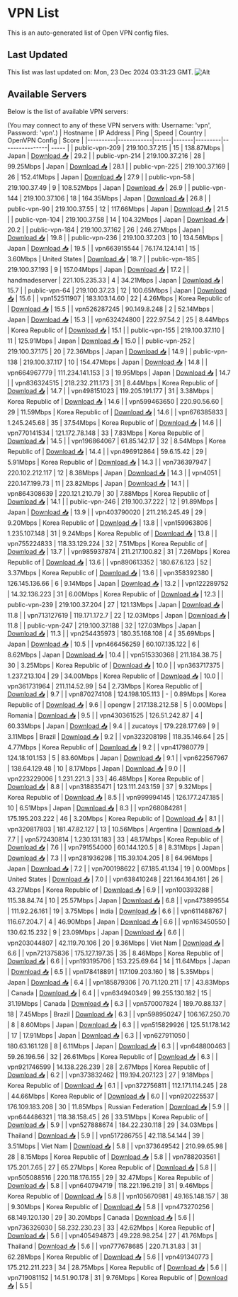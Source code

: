# VPN List

This is an auto-generated list of Open VPN config files.

## Last Updated

This list was last updated on: Mon, 23 Dec 2024 03:31:23 GMT.
![Alt](https://repobeats.axiom.co/api/embed/186b98318ef1479477931607c1ad7d823f12451f.svg "Repobeats analytics image")

## Available Servers

Below is the list of available VPN servers:

(You may connect to any of these VPN servers with: Username: 'vpn', Password: 'vpn'.)
| Hostname | IP Address | Ping | Speed | Country | OpenVPN Config | Score |
|----------|------------|------|-------|---------|----------------| ----- |
| public-vpn-209 | 219.100.37.215 | 15 | 138.87Mbps | Japan | [Download 📥](./configs/server_0_JP.ovpn) | 29.2 |
| public-vpn-214 | 219.100.37.216 | 28 | 99.25Mbps | Japan | [Download 📥](./configs/server_1_JP.ovpn) | 28.1 |
| public-vpn-225 | 219.100.37.169 | 26 | 152.41Mbps | Japan | [Download 📥](./configs/server_2_JP.ovpn) | 27.9 |
| public-vpn-58 | 219.100.37.49 | 9 | 108.52Mbps | Japan | [Download 📥](./configs/server_3_JP.ovpn) | 26.9 |
| public-vpn-144 | 219.100.37.106 | 18 | 164.35Mbps | Japan | [Download 📥](./configs/server_4_JP.ovpn) | 26.8 |
| public-vpn-90 | 219.100.37.55 | 12 | 117.66Mbps | Japan | [Download 📥](./configs/server_5_JP.ovpn) | 21.5 |
| public-vpn-104 | 219.100.37.58 | 14 | 104.32Mbps | Japan | [Download 📥](./configs/server_6_JP.ovpn) | 20.2 |
| public-vpn-184 | 219.100.37.162 | 26 | 246.27Mbps | Japan | [Download 📥](./configs/server_7_JP.ovpn) | 19.8 |
| public-vpn-236 | 219.100.37.203 | 10 | 134.56Mbps | Japan | [Download 📥](./configs/server_8_JP.ovpn) | 19.5 |
| vpn663915544 | 76.174.124.141 | 15 | 3.60Mbps | United States | [Download 📥](./configs/server_9_US.ovpn) | 18.7 |
| public-vpn-185 | 219.100.37.193 | 9 | 157.04Mbps | Japan | [Download 📥](./configs/server_10_JP.ovpn) | 17.2 |
| handmadeserver | 221.105.235.33 | 4 | 34.21Mbps | Japan | [Download 📥](./configs/server_11_JP.ovpn) | 15.7 |
| public-vpn-64 | 219.100.37.23 | 12 | 100.65Mbps | Japan | [Download 📥](./configs/server_12_JP.ovpn) | 15.6 |
| vpn152511907 | 183.103.14.60 | 22 | 4.26Mbps | Korea Republic of | [Download 📥](./configs/server_13_KR.ovpn) | 15.5 |
| vpn526287245 | 90.149.8.248 | 2 | 52.14Mbps | Japan | [Download 📥](./configs/server_14_JP.ovpn) | 15.3 |
| vpn632424800 | 222.97.54.2 | 25 | 8.44Mbps | Korea Republic of | [Download 📥](./configs/server_15_KR.ovpn) | 15.1 |
| public-vpn-155 | 219.100.37.110 | 11 | 125.91Mbps | Japan | [Download 📥](./configs/server_16_JP.ovpn) | 15.0 |
| public-vpn-252 | 219.100.37.175 | 20 | 72.36Mbps | Japan | [Download 📥](./configs/server_17_JP.ovpn) | 14.9 |
| public-vpn-138 | 219.100.37.117 | 10 | 154.47Mbps | Japan | [Download 📥](./configs/server_18_JP.ovpn) | 14.8 |
| vpn664967779 | 111.234.141.153 | 3 | 19.95Mbps | Japan | [Download 📥](./configs/server_19_JP.ovpn) | 14.7 |
| vpn836324515 | 218.232.211.173 | 31 | 8.44Mbps | Korea Republic of | [Download 📥](./configs/server_20_KR.ovpn) | 14.7 |
| vpn498151023 | 119.205.191.177 | 31 | 3.38Mbps | Korea Republic of | [Download 📥](./configs/server_21_KR.ovpn) | 14.6 |
| vpn599463650 | 220.90.56.60 | 29 | 11.59Mbps | Korea Republic of | [Download 📥](./configs/server_22_KR.ovpn) | 14.6 |
| vpn676385833 | 1.245.245.68 | 35 | 37.54Mbps | Korea Republic of | [Download 📥](./configs/server_23_KR.ovpn) | 14.6 |
| vpn770141534 | 121.172.78.148 | 33 | 7.83Mbps | Korea Republic of | [Download 📥](./configs/server_24_KR.ovpn) | 14.5 |
| vpn196864067 | 61.85.142.17 | 32 | 8.54Mbps | Korea Republic of | [Download 📥](./configs/server_25_KR.ovpn) | 14.4 |
| vpn496912864 | 59.6.15.42 | 29 | 5.91Mbps | Korea Republic of | [Download 📥](./configs/server_26_KR.ovpn) | 14.3 |
| vpn736397947 | 220.102.212.117 | 12 | 8.38Mbps | Japan | [Download 📥](./configs/server_27_JP.ovpn) | 14.3 |
| vpn4051 | 220.147.199.73 | 11 | 23.82Mbps | Japan | [Download 📥](./configs/server_28_JP.ovpn) | 14.1 |
| vpn864308639 | 220.121.210.79 | 30 | 7.88Mbps | Korea Republic of | [Download 📥](./configs/server_29_KR.ovpn) | 14.1 |
| public-vpn-246 | 219.100.37.222 | 12 | 91.89Mbps | Japan | [Download 📥](./configs/server_30_JP.ovpn) | 13.9 |
| vpn403790020 | 211.216.245.49 | 29 | 9.20Mbps | Korea Republic of | [Download 📥](./configs/server_31_KR.ovpn) | 13.8 |
| vpn159963806 | 1.235.107.148 | 31 | 9.24Mbps | Korea Republic of | [Download 📥](./configs/server_32_KR.ovpn) | 13.8 |
| vpn755224833 | 118.33.129.224 | 32 | 7.51Mbps | Korea Republic of | [Download 📥](./configs/server_33_KR.ovpn) | 13.7 |
| vpn985937874 | 211.217.100.82 | 31 | 7.26Mbps | Korea Republic of | [Download 📥](./configs/server_34_KR.ovpn) | 13.6 |
| vpn890613352 | 180.67.6.123 | 52 | 3.37Mbps | Korea Republic of | [Download 📥](./configs/server_35_KR.ovpn) | 13.6 |
| vpn358392380 | 126.145.136.66 | 6 | 9.14Mbps | Japan | [Download 📥](./configs/server_36_JP.ovpn) | 13.2 |
| vpn122289752 | 14.32.136.223 | 31 | 6.00Mbps | Korea Republic of | [Download 📥](./configs/server_37_KR.ovpn) | 12.3 |
| public-vpn-239 | 219.100.37.204 | 27 | 121.13Mbps | Japan | [Download 📥](./configs/server_38_JP.ovpn) | 11.8 |
| vpn713127619 | 119.171.172.7 | 22 | 12.03Mbps | Japan | [Download 📥](./configs/server_39_JP.ovpn) | 11.8 |
| public-vpn-247 | 219.100.37.188 | 32 | 127.03Mbps | Japan | [Download 📥](./configs/server_40_JP.ovpn) | 11.3 |
| vpn254435973 | 180.35.168.108 | 4 | 35.69Mbps | Japan | [Download 📥](./configs/server_41_JP.ovpn) | 10.5 |
| vpn466456259 | 60.107.135.122 | 6 | 8.62Mbps | Japan | [Download 📥](./configs/server_42_JP.ovpn) | 10.4 |
| vpn515330368 | 211.184.38.75 | 30 | 3.25Mbps | Korea Republic of | [Download 📥](./configs/server_43_KR.ovpn) | 10.0 |
| vpn363717375 | 1.237.213.104 | 29 | 34.00Mbps | Korea Republic of | [Download 📥](./configs/server_44_KR.ovpn) | 10.0 |
| vpn361731964 | 211.114.52.99 | 54 | 2.73Mbps | Korea Republic of | [Download 📥](./configs/server_45_KR.ovpn) | 9.7 |
| vpn870274108 | 124.198.105.113 | - | 0.89Mbps | Korea Republic of | [Download 📥](./configs/server_46_KR.ovpn) | 9.6 |
| opengw | 217.138.212.58 | 5 | 0.00Mbps | Romania | [Download 📥](./configs/server_47_RO.ovpn) | 9.5 |
| vpn430361525 | 126.51.242.87 | 4 | 60.33Mbps | Japan | [Download 📥](./configs/server_48_JP.ovpn) | 9.4 |
| zucatoys | 179.228.177.69 | 9 | 3.11Mbps | Brazil | [Download 📥](./configs/server_49_BR.ovpn) | 9.2 |
| vpn323208198 | 118.35.146.64 | 25 | 4.77Mbps | Korea Republic of | [Download 📥](./configs/server_50_KR.ovpn) | 9.2 |
| vpn417980779 | 124.18.101.153 | 5 | 83.60Mbps | Japan | [Download 📥](./configs/server_51_JP.ovpn) | 9.1 |
| vpn622567967 | 138.64.129.48 | 10 | 8.17Mbps | Japan | [Download 📥](./configs/server_52_JP.ovpn) | 9.0 |
| vpn223229006 | 1.231.221.3 | 33 | 46.48Mbps | Korea Republic of | [Download 📥](./configs/server_53_KR.ovpn) | 8.8 |
| vpn318835471 | 123.111.243.159 | 37 | 9.32Mbps | Korea Republic of | [Download 📥](./configs/server_54_KR.ovpn) | 8.5 |
| vpn999994145 | 126.177.247.185 | 10 | 6.51Mbps | Japan | [Download 📥](./configs/server_55_JP.ovpn) | 8.3 |
| vpn268084281 | 175.195.203.222 | 46 | 3.20Mbps | Korea Republic of | [Download 📥](./configs/server_56_KR.ovpn) | 8.1 |
| vpn320817803 | 181.47.82.127 | 13 | 10.56Mbps | Argentina | [Download 📥](./configs/server_57_AR.ovpn) | 7.7 |
| vpn572430814 | 1.230.131.183 | 33 | 48.17Mbps | Korea Republic of | [Download 📥](./configs/server_58_KR.ovpn) | 7.6 |
| vpn791554000 | 60.144.120.5 | 8 | 8.31Mbps | Japan | [Download 📥](./configs/server_59_JP.ovpn) | 7.3 |
| vpn281936298 | 115.39.104.205 | 8 | 64.96Mbps | Japan | [Download 📥](./configs/server_60_JP.ovpn) | 7.2 |
| vpn700198622 | 67.185.41.134 | 19 | 0.00Mbps | United States | [Download 📥](./configs/server_61_US.ovpn) | 7.0 |
| vpn638410248 | 221.164.164.161 | 26 | 43.27Mbps | Korea Republic of | [Download 📥](./configs/server_62_KR.ovpn) | 6.9 |
| vpn100393288 | 115.38.84.74 | 10 | 25.57Mbps | Japan | [Download 📥](./configs/server_63_JP.ovpn) | 6.8 |
| vpn473899554 | 111.92.26.161 | 19 | 3.75Mbps | India | [Download 📥](./configs/server_64_IN.ovpn) | 6.6 |
| vpn611488767 | 116.67.204.7 | 4 | 46.90Mbps | Japan | [Download 📥](./configs/server_65_JP.ovpn) | 6.6 |
| vpn163450550 | 130.62.15.232 | 9 | 23.09Mbps | Japan | [Download 📥](./configs/server_66_JP.ovpn) | 6.6 |
| vpn203044807 | 42.119.70.106 | 20 | 9.36Mbps | Viet Nam | [Download 📥](./configs/server_67_VN.ovpn) | 6.6 |
| vpn721375836 | 175.127.197.35 | 35 | 8.46Mbps | Korea Republic of | [Download 📥](./configs/server_68_KR.ovpn) | 6.6 |
| vpn193195706 | 153.225.69.64 | 14 | 11.64Mbps | Japan | [Download 📥](./configs/server_69_JP.ovpn) | 6.5 |
| vpn178418891 | 117.109.203.160 | 18 | 5.35Mbps | Japan | [Download 📥](./configs/server_70_JP.ovpn) | 6.4 |
| vpn185879306 | 70.71.120.211 | 17 | 43.83Mbps | Canada | [Download 📥](./configs/server_71_CA.ovpn) | 6.4 |
| vpn634940349 | 99.255.130.182 | 15 | 31.19Mbps | Canada | [Download 📥](./configs/server_72_CA.ovpn) | 6.3 |
| vpn570007824 | 189.70.88.137 | 18 | 7.45Mbps | Brazil | [Download 📥](./configs/server_73_BR.ovpn) | 6.3 |
| vpn598950247 | 106.167.250.70 | 8 | 8.60Mbps | Japan | [Download 📥](./configs/server_74_JP.ovpn) | 6.3 |
| vpn515829926 | 125.51.178.142 | 17 | 17.91Mbps | Japan | [Download 📥](./configs/server_75_JP.ovpn) | 6.3 |
| vpn627911050 | 180.63.161.128 | 8 | 6.11Mbps | Japan | [Download 📥](./configs/server_76_JP.ovpn) | 6.3 |
| vpn648800463 | 59.26.196.56 | 32 | 26.61Mbps | Korea Republic of | [Download 📥](./configs/server_77_KR.ovpn) | 6.3 |
| vpn921746599 | 14.138.226.239 | 28 | 2.67Mbps | Korea Republic of | [Download 📥](./configs/server_78_KR.ovpn) | 6.2 |
| vpn373832462 | 119.194.207.123 | 27 | 9.18Mbps | Korea Republic of | [Download 📥](./configs/server_79_KR.ovpn) | 6.1 |
| vpn372756811 | 112.171.114.245 | 28 | 44.66Mbps | Korea Republic of | [Download 📥](./configs/server_80_KR.ovpn) | 6.0 |
| vpn920225537 | 176.109.183.208 | 30 | 11.85Mbps | Russian Federation | [Download 📥](./configs/server_81_RU.ovpn) | 5.9 |
| vpn644486321 | 118.38.158.45 | 26 | 33.51Mbps | Korea Republic of | [Download 📥](./configs/server_82_KR.ovpn) | 5.9 |
| vpn527888674 | 184.22.230.118 | 29 | 34.03Mbps | Thailand | [Download 📥](./configs/server_83_TH.ovpn) | 5.9 |
| vpn517286755 | 42.118.54.144 | 39 | 3.51Mbps | Viet Nam | [Download 📥](./configs/server_84_VN.ovpn) | 5.8 |
| vpn373649542 | 210.99.65.98 | 28 | 8.15Mbps | Korea Republic of | [Download 📥](./configs/server_85_KR.ovpn) | 5.8 |
| vpn788203561 | 175.201.7.65 | 27 | 65.27Mbps | Korea Republic of | [Download 📥](./configs/server_86_KR.ovpn) | 5.8 |
| vpn505088516 | 220.118.176.155 | 29 | 32.47Mbps | Korea Republic of | [Download 📥](./configs/server_87_KR.ovpn) | 5.8 |
| vpn640794719 | 118.221.196.219 | 31 | 9.46Mbps | Korea Republic of | [Download 📥](./configs/server_88_KR.ovpn) | 5.8 |
| vpn105670981 | 49.165.148.157 | 38 | 9.30Mbps | Korea Republic of | [Download 📥](./configs/server_89_KR.ovpn) | 5.8 |
| vpn473270256 | 68.149.120.130 | 29 | 30.20Mbps | Canada | [Download 📥](./configs/server_90_CA.ovpn) | 5.6 |
| vpn736326030 | 58.232.230.23 | 33 | 42.62Mbps | Korea Republic of | [Download 📥](./configs/server_91_KR.ovpn) | 5.6 |
| vpn405494873 | 49.228.98.254 | 27 | 41.76Mbps | Thailand | [Download 📥](./configs/server_92_TH.ovpn) | 5.6 |
| vpn777678685 | 220.71.31.83 | 31 | 62.28Mbps | Korea Republic of | [Download 📥](./configs/server_93_KR.ovpn) | 5.6 |
| vpn491340773 | 175.212.211.223 | 34 | 28.75Mbps | Korea Republic of | [Download 📥](./configs/server_94_KR.ovpn) | 5.6 |
| vpn719081152 | 14.51.90.178 | 31 | 9.76Mbps | Korea Republic of | [Download 📥](./configs/server_95_KR.ovpn) | 5.5 |
